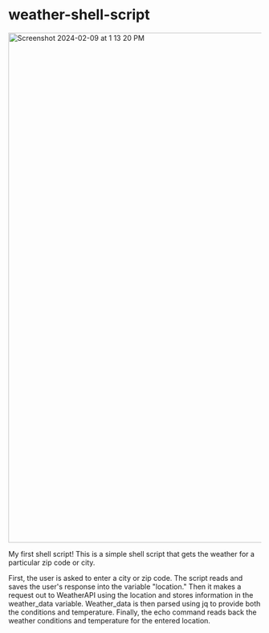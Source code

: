 # weather-shell-script

<img width="1017" alt="Screenshot 2024-02-09 at 1 13 20 PM" src="https://github.com/perrileah/weather-shell-script/assets/125906074/83b2a6b5-b86f-45e4-a9a1-458f12610e0f">

My first shell script! This is a simple shell script that gets the weather for a particular zip code or city. 

First, the user is asked to enter a city or zip code. The script reads and saves the user's response into the variable "location." Then it makes a request out to WeatherAPI using the location and stores information in the weather_data variable. Weather_data is then parsed using jq to provide both the conditions and temperature. Finally, the echo command reads back the weather conditions and temperature for the entered location.
